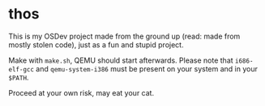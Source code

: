 # thos

This is my OSDev project made from the ground up (read: made from mostly stolen code), just as a fun and stupid project.

Make with `make.sh`, QEMU should start afterwards. Please note that `i686-elf-gcc` and `qemu-system-i386` must be present on your system and in your `$PATH`.

Proceed at your own risk, may eat your cat.
